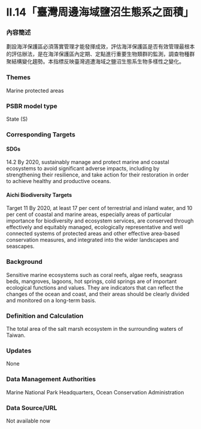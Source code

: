 # II.14「臺灣周邊海域鹽沼生態系之面積」

### 內容簡述
劃設海洋保護區必須落實管理才能發揮成效，評估海洋保護區是否有效管理最根本的評估辦法，是在海洋保護區內定期、定點進行重要生物類群的監測，調查物種群聚結構變化趨勢。本指標反映臺灣週遭海域之鹽沼生態系生物多樣性之變化。

### Themes
Marine protected areas
### PSBR model type
State (S)
### Corresponding Targets
#### SDGs
14.2 By 2020, sustainably manage and protect marine and coastal ecosystems to avoid significant adverse impacts, including by strengthening their resilience, and take action for their restoration in order to achieve healthy and productive oceans.
#### Aichi Biodiversity Targets
Target 11 By 2020, at least 17 per cent of terrestrial and inland water, and 10 per cent of coastal and marine areas, especially areas of particular importance for biodiversity and ecosystem services, are conserved through effectively and equitably managed, ecologically representative and well connected systems of protected areas and other effective area-based conservation measures, and integrated into the wider landscapes and seascapes.
### Background
Sensitive marine ecosystems such as coral reefs, algae reefs, seagrass beds, mangroves, lagoons, hot springs, cold springs are of important ecological functions and values. They are indicators that can reflect the changes of the ocean and coast, and their areas should be clearly divided and monitored on a long-term basis.
### Definition and Calculation
The total area of the salt marsh ecosystem in the surrounding waters of Taiwan.
### Updates
None
### Data Management Authorities
Marine National Park Headquarters, Ocean Conservation Administration
### Data Source/URL
Not available now